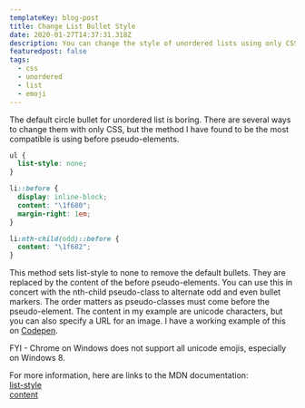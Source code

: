 ```yaml
---
templateKey: blog-post
title: Change List Bullet Style
date: 2020-01-27T14:37:31.318Z
description: You can change the style of unordered lists using only CSS
featuredpost: false
tags:
  - css
  - unordered
  - list
  - emoji
---
```

The default circle bullet for unordered list is boring. There are several ways to change them with only CSS, but the method I have found to be the most compatible is using before pseudo-elements.

```css
ul {
  list-style: none;
}

li::before {
  display: inline-block;
  content: "\1f680";
  margin-right: 1em;
}

li:nth-child(odd)::before {
  content: "\1f682";
}
```

This method sets list-style to none to remove the default bullets. They are replaced by the content of the before pseudo-elements. You can use this in concert with the nth-child pseudo-class to alternate odd and even bullet markers. The order matters as pseudo-classes must come before the pseudo-element. The content in my example are unicode characters, but you can also specify a URL for an image. I have a working example of this on 
[Codepen](https://codepen.io/dan-mba/pen/yLyraMz).

FYI - Chrome on Windows does not support all unicode emojis, especially on Windows 8.

For more information, here are links to the MDN documentation:<br>
[list-style](https://developer.mozilla.org/en-US/docs/Web/CSS/list-style)<br>
[content](https://developer.mozilla.org/en-US/docs/Web/CSS/content)
